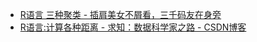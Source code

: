 * [R语言 三种聚类 - 插肩美女不屑看，三千码友在身旁 ](https://my.oschina.net/u/1047640/blog/202714#OSC_h4_2)
* [R语言:计算各种距离 - 求知：数据科学家之路 - CSDN博客 ](http://blog.csdn.net/xxzhangx/article/details/53153821)